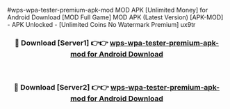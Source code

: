 #wps-wpa-tester-premium-apk-mod MOD APK [Unlimited Money] for Android Download [MOD Full Game] MOD APK (Latest Version) [APK-MOD] - APK Unlocked - [Unlimited Coins No Watermark Premium] ux9tr



<div align="center">

<h3>🔴 Download [Server1] 👉👉 <a href="https://andorid.site?title=wps-wpa-tester-premium-apk-mod&ref=13M1">wps-wpa-tester-premium-apk-mod for Android Download</a></h3><br>

<h3>🔴 Download [Server2] 👉👉 <a href="https://andorid.site?title=wps-wpa-tester-premium-apk-mod&ref=13M1">wps-wpa-tester-premium-apk-mod for Android Download</a></h3>
</div>